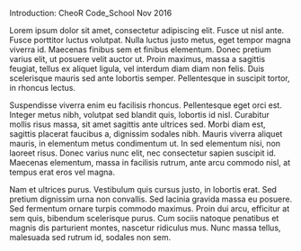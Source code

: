 Introduction: CheoR
Code_School
Nov 2016

 Lorem ipsum dolor sit amet, consectetur adipiscing elit. Fusce ut nisl ante. Fusce porttitor luctus volutpat. Nulla luctus justo metus, eget tempor magna viverra id. Maecenas finibus sem et finibus elementum. Donec pretium varius elit, ut posuere velit auctor ut. Proin maximus, massa a sagittis feugiat, tellus ex aliquet ligula, vel interdum diam diam non felis. Duis scelerisque mauris sed ante lobortis semper. Pellentesque in suscipit tortor, in rhoncus lectus.

Suspendisse viverra enim eu facilisis rhoncus. Pellentesque eget orci est. Integer metus nibh, volutpat sed blandit quis, lobortis id nisl. Curabitur mollis risus massa, sit amet sagittis ante ultrices sed. Morbi diam est, sagittis placerat faucibus a, dignissim sodales nibh. Mauris viverra aliquet mauris, in elementum metus condimentum ut. In sed elementum nisi, non laoreet risus. Donec varius nunc elit, nec consectetur sapien suscipit id. Maecenas elementum, massa in facilisis rutrum, ante arcu commodo nisl, at tempus erat eros vel magna.

Nam et ultrices purus. Vestibulum quis cursus justo, in lobortis erat. Sed pretium dignissim urna non convallis. Sed lacinia gravida massa eu posuere. Sed fermentum ornare turpis commodo maximus. Proin dui arcu, efficitur at sem quis, bibendum scelerisque purus. Cum sociis natoque penatibus et magnis dis parturient montes, nascetur ridiculus mus. Nunc massa tellus, malesuada sed rutrum id, sodales non sem. 
